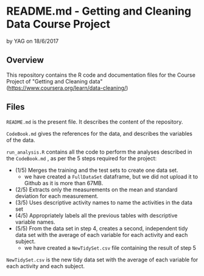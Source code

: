 README.md - Getting and Cleaning Data Course Project
====================================================

by YAG on 18/6/2017

Overview
--------

This repository contains the R code and documentation files for the Course Project of "Getting and Cleaning data" (<https://www.coursera.org/learn/data-cleaning/>)

Files
-----

`README.md` is the present file. It describes the content of the repository.

`CodeBook.md` gives the references for the data, and describes the variables of the data.

`run_analysis.R` contains all the code to perform the analyses described in the `CodeBook.md` , as per the 5 steps required for the project:

-   (1/5) Merges the training and the test sets to create one data set.
    -   we have created a `FullDataSet` dataframe, but we did not upload it to Github as it is more than 67MB.
-   (2/5) Extracts only the measurements on the mean and standard deviation for each measurement.
-   (3/5) Uses descriptive activity names to name the activities in the data set
-   (4/5) Appropriately labels all the previous tables with descriptive variable names.
-   (5/5) From the data set in step 4, creates a second, independent tidy data set with the average of each variable for each activity and each subject.
    -   we have created a `NewTidySet.csv` file containing the result of step 5

`NewTidySet.csv` is the new tidy data set with the average of each variable for each activity and each subject.

